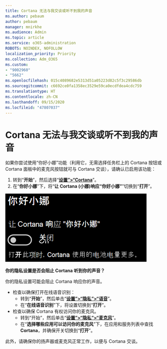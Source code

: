 ```yaml
---
title: Cortana 无法与我交谈或听不到我的声音
ms.author: pebaum
author: pebaum
manager: mnirkhe
ms.audience: Admin
ms.topic: article
ms.service: o365-administration
ROBOTS: NOINDEX, NOFOLLOW
localization_priority: Priority
ms.collection: Adm_O365
ms.custom:
- "9002960"
- "5662"
ms.openlocfilehash: 015c4089682e5313d51a05223d82c5f3c29586db
ms.sourcegitcommit: c6692ce0fa1358ec3529e59ca0ecdfdea4cdc759
ms.translationtype: HT
ms.contentlocale: zh-CN
ms.lasthandoff: 09/15/2020
ms.locfileid: "47807037"
---
```

# <a name="cortana-doesnt-talk-to-me-or-cant-hear-me"></a>Cortana 无法与我交谈或听不到我的声音

如果你尝试使用“你好小娜”功能（利用它，无需选择任务栏上的 Cortana 按钮或 Cortana 面板中的麦克风按钮就可与 Cortana 交谈），请确认已启用该功能：

1. 转到“**开始**”，然后选择“**[设置”>“Cortana](ms-settings:cortana?activationSource=GetHelp)**”。
2. 在“**你好小娜**”下，将“**让 Cortana (小娜)响应“你好小娜”**”切换到“**打开**”。

![你好小娜](media/hey-cortana.png)

**你的隐私设置是否会阻止 Cortana 听到你的声音？**

你的隐私设置可能会阻止 Cortana 响应你的声音。
- 检查以确保打开在线语音识别：
    - 转到“**开始**”，然后单击“**[设置”>“隐私”>“语音](ms-settings:privacy-speech?activationSource=GetHelp)**”。
    - 在“**在线语音识别**”下，将设置切换到“**打开**”。
- 检查以确保 Cortana 有权访问你的麦克风。 
    - 转到“开始”，然后单击“**[设置”>“隐私”>“麦克风](ms-settings:privacy-microphone?activationSource=GetHelp)**”。
    - 在“**选择哪些应用可以访问你的麦克风**”下，在应用和服务列表中查找 **Cortana**，并确保开关切换到“**打开**”。

此外，请确保你的扬声器或麦克风正常工作，以便与 Cortana 交谈。
